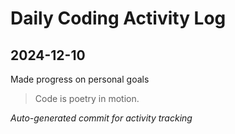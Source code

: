 # Daily Coding Activity Log

## 2024-12-10

Made progress on personal goals

> Code is poetry in motion.

*Auto-generated commit for activity tracking*

